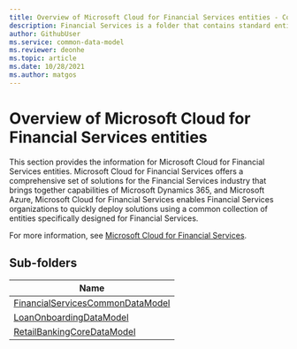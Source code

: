 ```yaml
---
title: Overview of Microsoft Cloud for Financial Services entities - Common Data Model | Microsoft Docs
description: Financial Services is a folder that contains standard entities related to the Common Data Model.
author: GithubUser
ms.service: common-data-model
ms.reviewer: deonhe
ms.topic: article
ms.date: 10/28/2021
ms.author: matgos
---
```


# Overview of Microsoft Cloud for Financial Services entities

This section provides the information for Microsoft Cloud for Financial Services entities. Microsoft Cloud for Financial Services offers a comprehensive set of solutions for the Financial Services industry that brings together capabilities of Microsoft Dynamics 365, and Microsoft Azure, Microsoft Cloud for Financial Services enables Financial Services organizations to quickly deploy solutions using a common collection of entities specifically designed for Financial Services.

For more information, see [Microsoft Cloud for Financial Services](https://docs.microsoft.com/en-us/dynamics365/industry/financialservices/overview).

## Sub-folders

|Name|
|---|
|[FinancialServicesCommonDataModel](FinancialServicesCommonDataModel/overview.md)|
|[LoanOnboardingDataModel](LoanOnboardingDataModel/overview.md)|
|[RetailBankingCoreDataModel](RetailBankingCoreDataModel/overview.md)|

